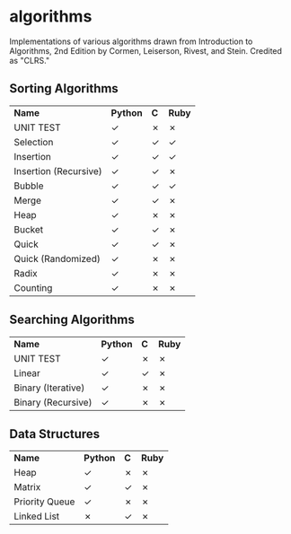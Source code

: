 # algorithms
Implementations of various algorithms drawn from Introduction to Algorithms, 2nd Edition by Cormen, Leiserson, Rivest, and Stein.
Credited as "CLRS."

## Sorting Algorithms
<table>
    <tr>
        <td><strong>Name</strong></td>
        <td><strong>Python</strong></td>
        <td><strong>C</strong></td>
        <td><strong>Ruby</strong></td>
    </tr>
    <tr>
        <td>UNIT TEST</td>
        <td>&#x2713;</td>
        <td>&#x2717;</td>
        <td>&#x2717;</td>
    </tr>
    <tr>
        <td>Selection</td>
        <td>&#x2713;</td>
        <td>&#x2713;</td>
        <td>&#x2713;</td>
    </tr>
    <tr>
        <td>Insertion</td>
        <td>&#x2713;</td>
        <td>&#x2713;</td>
        <td>&#x2713;</td>
    </tr>
    <tr>
        <td>Insertion (Recursive)</td>
        <td>&#x2713;</td>
        <td>&#x2713;</td>
        <td>&#x2717;</td>
    </tr>
    <tr>
        <td>Bubble</td>
        <td>&#x2713;</td>
        <td>&#x2713;</td>
        <td>&#x2713;</td>
    </tr>
    <tr>
        <td>Merge</td>
        <td>&#x2713;</td>
        <td>&#x2713;</td>
        <td>&#x2717;</td>
    </tr>
    <tr>
        <td>Heap</td>
        <td>&#x2713;</td>
        <td>&#x2717;</td>
        <td>&#x2717;</td>
    </tr>
    <tr>
        <td>Bucket</td>
        <td>&#x2713;</td>
        <td>&#x2713;</td>
        <td>&#x2717;</td>
    </tr>
    <tr>
        <td>Quick</td>
        <td>&#x2713;</td>
        <td>&#x2713;</td>
        <td>&#x2717;</td>
    </tr>
    <tr>
        <td>Quick (Randomized)</td>
        <td>&#x2713;</td>
        <td>&#x2717;</td>
        <td>&#x2717;</td>
    </tr>
    <tr>
        <td>Radix</td>
        <td>&#x2713;</td>
        <td>&#x2717;</td>
        <td>&#x2717;</td>
    </tr>
    <tr>
        <td>Counting</td>
        <td>&#x2713;</td>
        <td>&#x2717;</td>
        <td>&#x2717;</td>
    </tr>
</table>

## Searching Algorithms
<table>
    <tr>
        <td><strong>Name</strong></td>
        <td><strong>Python</strong></td>
        <td><strong>C</strong></td>
        <td><strong>Ruby</strong></td>
    </tr>
    <tr>
        <td>UNIT TEST</td>
        <td>&#x2713;</td>
        <td>&#x2717;</td>
        <td>&#x2717;</td>
    <tr>
        <td>Linear</td>
        <td>&#x2713;</td>
        <td>&#x2713;</td>
        <td>&#x2717;</td>
    </tr>
    <tr>
        <td>Binary (Iterative)</td>
        <td>&#x2713;</td>
        <td>&#x2717;</td>
        <td>&#x2717;</td>
    </tr>
    <tr>
        <td>Binary (Recursive)</td>
        <td>&#x2713;</td>
        <td>&#x2717;</td>
        <td>&#x2717;</td>
    </tr>
</table>


## Data Structures
<table>
    <tr>
        <td><strong>Name</strong></td>
        <td><strong>Python</strong></td>
        <td><strong>C</strong></td>
        <td><strong>Ruby</strong></td>
    </tr>
    <tr>
        <td>Heap</td>
        <td>&#x2713;</td>
        <td>&#x2717;</td>
        <td>&#x2717;</td>
    </tr>
    <tr>
        <td>Matrix</td>
        <td>&#x2713;</td>
        <td>&#x2713;</td>
        <td>&#x2717;</td>
    </tr>
    <tr>
        <td>Priority Queue</td>
        <td>&#x2713;</td>
        <td>&#x2717;</td>
        <td>&#x2717;</td>
    </tr>
    <tr>
        <td>Linked List</td>
        <td>&#x2717;</td>
        <td>&#x2713;</td>
        <td>&#x2717;</td>
    </tr>
</table>
